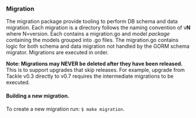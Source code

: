 ### Migration

The migration package provide tooling to perform DB schema and data migration.
Each migration is a directory follows the naming convention of v**N** where N=version.
Each contains a migration.go and model _package_ containing the models grouped into .go files.
The migration.go contains logic for both schema and data migration not handled by the GORM
schema migrator. Migrations are executed in order.

**Note: Migrations may NEVER be deleted after they have been released.** This is to support
upgrades that skip releases. For example, upgrade from Tackle v0.3 directly to v0.7
requires the intermediate migrations to be executed.

#### Building a new migration.

To create a new migration run: `$ make migration`.